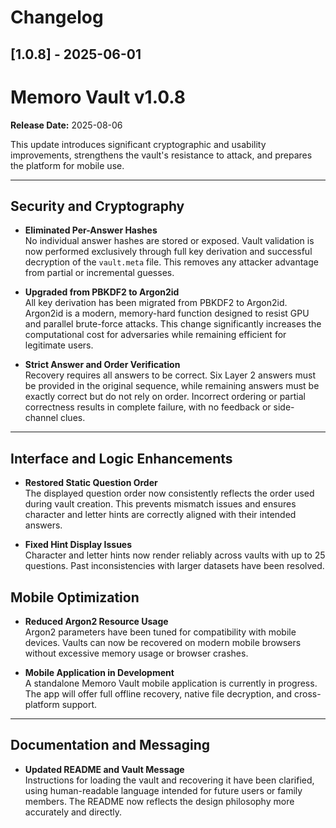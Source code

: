 # Changelog

## [1.0.8] - 2025-06-01

# Memoro Vault v1.0.8

**Release Date:** 2025-08-06

This update introduces significant cryptographic and usability improvements, strengthens the vault's resistance to attack, and prepares the platform for mobile use.

---

## Security and Cryptography

- **Eliminated Per-Answer Hashes**  
  No individual answer hashes are stored or exposed. Vault validation is now performed exclusively through full key derivation and successful decryption of the `vault.meta` file. This removes any attacker advantage from partial or incremental guesses.

- **Upgraded from PBKDF2 to Argon2id**  
  All key derivation has been migrated from PBKDF2 to Argon2id. Argon2id is a modern, memory-hard function designed to resist GPU and parallel brute-force attacks. This change significantly increases the computational cost for adversaries while remaining efficient for legitimate users.

- **Strict Answer and Order Verification**  
  Recovery requires all answers to be correct. Six Layer 2 answers must be provided in the original sequence, while remaining answers must be exactly correct but do not rely on order. Incorrect ordering or partial correctness results in complete failure, with no feedback or side-channel clues.

---

## Interface and Logic Enhancements

- **Restored Static Question Order**  
  The displayed question order now consistently reflects the order used during vault creation. This prevents mismatch issues and ensures character and letter hints are correctly aligned with their intended answers.

- **Fixed Hint Display Issues**  
  Character and letter hints now render reliably across vaults with up to 25 questions. Past inconsistencies with larger datasets have been resolved.

## Mobile Optimization

- **Reduced Argon2 Resource Usage**  
  Argon2 parameters have been tuned for compatibility with mobile devices. Vaults can now be recovered on modern mobile browsers without excessive memory usage or browser crashes.

- **Mobile Application in Development**  
  A standalone Memoro Vault mobile application is currently in progress. The app will offer full offline recovery, native file decryption, and cross-platform support.

---

## Documentation and Messaging

- **Updated README and Vault Message**  
  Instructions for loading the vault and recovering it have been clarified, using human-readable language intended for future users or family members. The README now reflects the design philosophy more accurately and directly.

